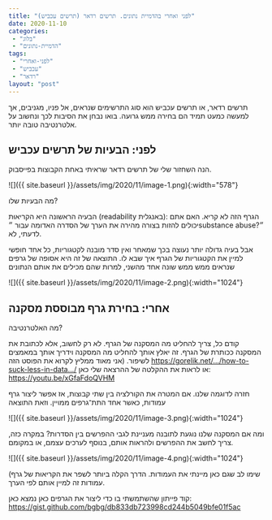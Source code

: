 ```yaml
---
title: "לפני ואחרי בהדמיית נתונים. תרשים רדאר (תרשים עכביש)"
date: 2020-11-10
categories: 
 - "בלוג"
 - "הדמיית-נתונים"
tags: 
 - "לפני-ואחרי"
 - "עכביש"
 - "רדאר"
layout: "post"
---
```


תרשים רדאר, או תרשים עכביש הוא סוג התרשימים שנראים, אל פניו, מגניבים, אך למעשה כמעט תמיד הם בחירה ממש גרועה. בואו נבחן את הסיבות לכך ונחשוב על אלטרנטיבה טובה יותר. 

## לפני: הבעיות של תרשים עכביש 

הנה השחזור שלי של תרשים רדאר שראיתי באחת הקבוצות בפייסבוק. 

![]({{ site.baseurl }}/assets/img/2020/11/image-1.png){:width="578"}

מה הבעיות שלו? 

הבעיה הראשונה היא הקריאוּת (readability באנגלית): הגרף הזה לא קריא. האם אתם יכולים להזות בצורה מהירה את הערך של הסדרה האדומה עבור ״substance abuse״? לדעתי, לא.

אבל בעיה גדולה יותר נעוצה בכך שמאחר ואין סדר מובנה לקטגוריות, כל אחד חופשי למיין את הקטגוריות של הגרף איך שבא לו. התוצאה של זה היא אסופה של גרפים שנראים ממש ממש שונה אחד מהשני, למרות שהם מכילים את אותם הנתונים

![]({{ site.baseurl }}/assets/img/2020/11/image-2.png){:width="1024"}

## אחרי: בחירת גרף מבוססת מסקנה

מה האלטרנטיבה?

קודם כל, צריך להחליט מה המסקנה של הגרף. לא רק לחשוב, אלא לכתובת את המסקנה ככותרת של הגרף. זה יאלץ אותך להחליט מה המסקנה וידריך אותך במאמצים לשיפור. (אני מאוד ממליץ לקרוא את הפוסט הזה [<https://gorelik.net/.../how-to-suck-less-in-data.../>](https://gorelik.net/2020/07/28/how-to-suck-less-in-data-visualization-and-professional-communication/?fbclid=IwAR0CfjYGuHQwpze1dMpoUs1q8J1HA9JI7KWjX7rcfy_Be1s_WGC8LcaTmds) או לראות את ההקלטה של ההרצאה שלי כאן: [<https://youtu.be/xGfaFdoQVHM>](https://youtu.be/xGfaFdoQVHM?fbclid=IwAR1GLOWAPc-D8TPGN-HiZZOp2K_GdDv2dlP89iHkqUwOM-I5VHnAHKax45U)

חזרה לדוגמה שלנו. אם המטרה את הקורלציה בין שתי קבוצות, אז אפשר ליצור גרף עמודות, כאשר אחד התת־גרפים ממויין. וזאת התוצאה

![]({{ site.baseurl }}/assets/img/2020/11/image-3.png){:width="1024"}

ומה אם המסקנה שלנו נוגעת לתובנה מעניינת לגבי ההפרשים בין הסדרות? במקרה כזה, צריך לחשב את ההפרשים ולהראות אותם, בנוסף לערכים עצמם, או במקומם.

![]({{ site.baseurl }}/assets/img/2020/11/image-4.png){:width="1024"}

(שימו לב שגם כאן מיינתי את העמודות. הדרך הקלה ביותר לשפר את הקריאוּת של גרף עמודות זה למיין אותם לפי הערך.

קוד פייתון שהשתמשתי בו כדי ליצור את הגרפים כאן נמצא כאן: <https://gist.github.com/bgbg/db833db723998cd244b5049bfe01f5ac>
